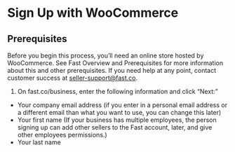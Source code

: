# Sign Up with WooCommerce
## Prerequisites
Before you begin this process, you’ll need an online store hosted by WooCommerce. See Fast Overview and Prerequisites for more information about this and other prerequisites. If you need help at any point, contact customer success at seller-support@fast.co.

1. On fast.co/business, enter the following information and click “Next:”
- Your company email address (if you enter in a personal email address or a different email than what you want to use, you can change this later)
- Your first name (If your business has multiple employees, the person signing up can add other sellers to the Fast account, later, and give other employees permissions.)
- Your last name
